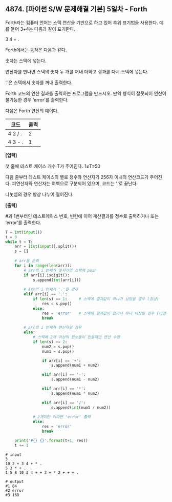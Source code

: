 ## 4874. [파이썬 S/W 문제해결 기본] 5일차 - Forth

Forth라는 컴퓨터 언어는 스택 연산을 기반으로 하고 있어 후위 표기법을 사용한다. 예를 들어 3+4는 다음과 같이 표기한다.


3 4 + .


Forth에서는 동작은 다음과 같다.


숫자는 스택에 넣는다.

연산자를 만나면 스택의 숫자 두 개를 꺼내 더하고 결과를 다시 스택에 넣는다.

‘.’은 스택에서 숫자를 꺼내 출력한다.

 

Forth 코드의 연산 결과를 출력하는 프로그램을 만드시오. 만약 형식이 잘못되어 연산이 불가능한 경우 ‘error’를 출력한다.


다음은 Forth 연산의 예이다.


| 코드    | 출력 |
| ------- | ---- |
| 4 2 / . | 2    |
| 4 3 - . | 1    |

 

**[입력]**

첫 줄에 테스트 케이스 개수 T가 주어진다. 1≤T≤50


다음 줄부터 테스트 케이스의 별로 정수와 연산자가 256자 이내의 연산코드가 주어진다. 피연산자와 연산자는 여백으로 구분되어 있으며, 코드는 ‘.’로 끝난다.

나눗셈의 경우 항상 나누어 떨어진다.

 

**[출력]**

\#과 1번부터인 테스트케이스 번호, 빈칸에 이어 계산결과를 정수로 출력하거나 또는 ‘error’를 출력한다.

```python
T = int(input())
t = 0
while t < T:
    arr = list(input().split())
    s = []
    
    # arr을 순회
    for i in range(len(arr)):
        # arr의 i 번째가 숫자라면 스택에 push
        if arr[i].isdigit():
            s.append(int(arr[i]))
        
        # arr의 i 번째가 '.'일 경우 
        elif arr[i] == '.':
            if len(s) == 1:     # 스택에 결과값이 하나가 남았을 경우 (정상)
                res = s.pop()
            else:
                res = 'error'   # 스택에 결과값이 없거나 하나 이상일 경우 (비정상)
                break
        
        # arr의 i 번째가 연산자일 경우
        else:
            # 스택에 2개 이상의 원소들이 있을때만 연산 수행
            if len(s) >= 2:
                num2 = s.pop()
                num1 = s.pop()

                if arr[i] == '+':
                    s.append(num1 + num2)

                elif arr[i] == '-':
                    s.append(num1 - num2)

                elif arr[i] == '*':
                    s.append(num1 * num2)

                elif arr[i] == '/':
                    s.append(int(num1 / num2))
                    
            # 2개미만 이라면 'error' 출력
            else:
                res = 'error'
                break

    print('#{} {}'.format(t+1, res))
    t += 1
```

```
# input
3
10 2 + 3 4 + * .
5 3 * + .
1 5 8 10 3 4 + + 3 + * 2 + + + .

# output
#1 84
#2 error
#3 168
```

